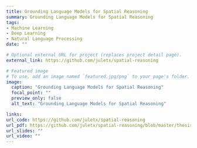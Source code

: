 ```yaml
---
title: Grounding Language Models for Spatial Reasoning
summary: Grounding Language Models for Spatial Reasoning
tags:
- Machine Learning
- Deep Learning
- Natural Language Processing
date: ""

# Optional external URL for project (replaces project detail page).
external_link: https://github.com/juletx/spatial-reasoning

# Featured image
# To use, add an image named `featured.jpg/png` to your page's folder. 
image:
  caption: "Grounding Language Models for Spatial Reasoning"
  focal_point: ""
  preview_only: false
  alt_text: "Grounding Language Models for Spatial Reasoning"

links:
url_code: https://github.com/juletx/spatial-reasoning
url_pdf: https://github.com/juletx/spatial-reasoning/blob/master/thesis/thesis.pdf
url_slides: ""
url_video: ""
---
```

